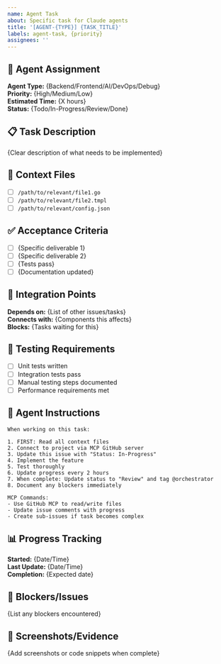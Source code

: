 ```yaml
---
name: Agent Task
about: Specific task for Claude agents
title: '[AGENT-{TYPE}] {TASK_TITLE}'
labels: agent-task, {priority}
assignees: ''
---
```


## 🤖 Agent Assignment
**Agent Type:** {Backend/Frontend/AI/DevOps/Debug}  
**Priority:** {High/Medium/Low}  
**Estimated Time:** {X hours}  
**Status:** {Todo/In-Progress/Review/Done}

## 📋 Task Description
{Clear description of what needs to be implemented}

## 📂 Context Files
- [ ] `/path/to/relevant/file1.go`
- [ ] `/path/to/relevant/file2.tmpl` 
- [ ] `/path/to/relevant/config.json`

## ✅ Acceptance Criteria
- [ ] {Specific deliverable 1}
- [ ] {Specific deliverable 2}
- [ ] {Tests pass}
- [ ] {Documentation updated}

## 🔗 Integration Points
**Depends on:** {List of other issues/tasks}  
**Connects with:** {Components this affects}  
**Blocks:** {Tasks waiting for this}

## 🧪 Testing Requirements
- [ ] Unit tests written
- [ ] Integration tests pass
- [ ] Manual testing steps documented
- [ ] Performance requirements met

## 📝 Agent Instructions
```
When working on this task:

1. FIRST: Read all context files
2. Connect to project via MCP GitHub server
3. Update this issue with "Status: In-Progress"
4. Implement the feature
5. Test thoroughly
6. Update progress every 2 hours
7. When complete: Update status to "Review" and tag @orchestrator
8. Document any blockers immediately

MCP Commands:
- Use GitHub MCP to read/write files
- Update issue comments with progress
- Create sub-issues if task becomes complex
```

## 📊 Progress Tracking
**Started:** {Date/Time}  
**Last Update:** {Date/Time}  
**Completion:** {Expected date}

## 🐛 Blockers/Issues
{List any blockers encountered}

## 📸 Screenshots/Evidence
{Add screenshots or code snippets when complete}

